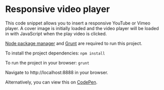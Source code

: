 # Responsive video player

This code snippet allows you to insert a responsive YouTube or Vimeo player. A cover image is initially loaded and the video player will be loaded in with JavaScript when the play video is clicked. 

[Node package manager](http://nodejs.org/download) and [Grunt](http://gruntjs.com/getting-started) are required to run this project. 

To install the project dependencies:
`npm install`

To run the project in your browser:
`grunt`

Navigate to http://localhost:8888 in your browser.

Alternatively, you can view this on [CodePen](http://codepen.io/staceyfenton/pen/VjEvRo).
